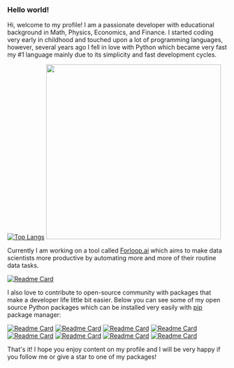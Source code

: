 

### Hello world! 
Hi, welcome to my profile! I am a passionate developer with educational background in Math, Physics, Economics, and Finance.
I started coding very early in childhood and touched upon a lot of programming languages, however, several years ago I fell in love with Python which became very fast my #1 language mainly due to its simplicity and fast development cycles.

[![Top Langs](https://github-readme-stats.vercel.app/api/top-langs/?username=dovax&layout=compact)](https://github.com/DovaX)
<a href="https://github.com/DovaX">
    <img src="https://github-profile-summary-cards.vercel.app/api/cards/profile-details?username=DovaX" width="400">
</a>


Currently I am working on a tool called [Forloop.ai](https://forloop.ai) which aims to make data scientists more productive by automating more and more of their routine data tasks.

[![Readme Card](https://github-readme-stats.vercel.app/api/pin/?username=forloopai&repo=forloop)](https://github.com/ForloopAI/forloop)

I also love to contribute to open-source community with packages that make a developer life little bit easier. Below you can see some of my open source Python packages which can be installed very easily with [pip](https://pip.pypa.io/en/stable/) package manager:


<!--[![Readme Card](https://github-readme-stats.vercel.app/api/pin/?username=dovax&repo=artificial-neural-networks-in-option-pricing)](https://github.com/DovaX/artificial-neural-networks-in-option-pricing)
[![Readme Card](https://github-readme-stats.vercel.app/api/pin/?username=dovax&repo=spatial-agent-based-models-of-common-pool-resources)](https://github.com/DovaX/spatial-agent-based-models-of-common-pool-resources)-->
[![Readme Card](https://github-readme-stats.vercel.app/api/pin/?username=dovax&repo=dogui)](https://github.com/DovaX/dogui)
[![Readme Card](https://github-readme-stats.vercel.app/api/pin/?username=dovax&repo=pgwidget)](https://github.com/DovaX/pgwidget)
[![Readme Card](https://github-readme-stats.vercel.app/api/pin/?username=dovax&repo=dbhydra)](https://github.com/DovaX/dbhydra)
[![Readme Card](https://github-readme-stats.vercel.app/api/pin/?username=dovax&repo=doclick)](https://github.com/DovaX/doclick)
[![Readme Card](https://github-readme-stats.vercel.app/api/pin/?username=dovax&repo=keepvariable)](https://github.com/DovaX/keepvariable)
[![Readme Card](https://github-readme-stats.vercel.app/api/pin/?username=dovax&repo=fastpypi)](https://github.com/DovaX/fastpypi)
[![Readme Card](https://github-readme-stats.vercel.app/api/pin/?username=dovax&repo=multiselect)](https://github.com/DovaX/multiselect)
[![Readme Card](https://github-readme-stats.vercel.app/api/pin/?username=dovax&repo=multinherit)](https://github.com/DovaX/multinherit)

That's it! I hope you enjoy content on my profile and I will be very happy if you follow me or give a star to one of my packages!

<p align="center">
  
</p>


<!--
**DovaX/DovaX** is a ✨ _special_ ✨ repository because its `README.md` (this file) appears on your GitHub profile.

Here are some ideas to get you started:

- 🔭 I’m currently working on ...
- 🌱 I’m currently learning ...
- 👯 I’m looking to collaborate on ...
- 🤔 I’m looking for help with ...
- 💬 Ask me about ...
- 📫 How to reach me: ...
- 😄 Pronouns: ...
- ⚡ Fun fact: ...
-->
